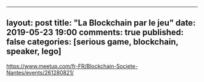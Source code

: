 
---
layout: post
title: "La Blockchain par le jeu"
date: 2019-05-23 19:00
comments: true
published: false
categories: [serious game, blockchain, speaker, lego]
---

https://www.meetup.com/fr-FR/Blockchain-Societe-Nantes/events/261280821/
